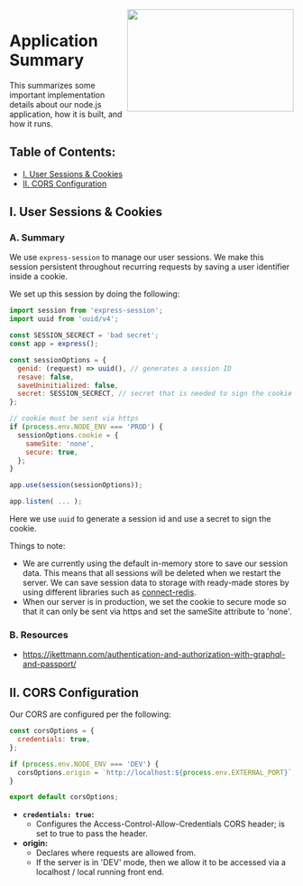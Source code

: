 <img align="right" width="295" height="180.5" src="https://github.com/jimmy-e/mybord-server/blob/master/etc/assets/nodeLogo.svg">

# Application Summary

This summarizes some important implementation details about our node.js application, how it is
built, and how it runs.

## Table of Contents:

* [I. User Sessions & Cookies](#i-user-sessions--cookies)
* [II. CORS Configuration](#ii-cors-configuration)

## I. User Sessions & Cookies

### A. Summary

We use `express-session` to manage our user sessions. We make this session persistent throughout
recurring requests by saving a user identifier inside a cookie.

We set up this session by doing the following:

```js
import session from 'express-session';
import uuid from 'uuid/v4';

const SESSION_SECRECT = 'bad secret';
const app = express();

const sessionOptions = {
  genid: (request) => uuid(), // generates a session ID
  resave: false,
  saveUninitialized: false,
  secret: SESSION_SECRECT, // secret that is needed to sign the cookie
};

// cookie must be sent via https
if (process.env.NODE_ENV === 'PROD') {
  sessionOptions.cookie = {
    sameSite: 'none',
    secure: true,
  };
}

app.use(session(sessionOptions));

app.listen( ... );
```

Here we use `uuid` to generate a session id and use a secret to sign the cookie.

Things to note:

* We are currently using the default in-memory store to save our session data. This means that
all sessions will be deleted when we restart the server. We can save session data to storage
with ready-made stores by using different libraries such as [connect-redis](https://github.com/tj/connect-redis).
* When our server is in production, we set the cookie to secure mode so that it can only be
sent via https and set the sameSite attribute to 'none'.

### B. Resources

* https://jkettmann.com/authentication-and-authorization-with-graphql-and-passport/

## II. CORS Configuration

Our CORS are configured per the following:

```js
const corsOptions = {
  credentials: true,
};

if (process.env.NODE_ENV === 'DEV') {
  corsOptions.origin = `http://localhost:${process.env.EXTERNAL_PORT}`;
}

export default corsOptions;
```

* **`credentials: true`:**
  * Configures the Access-Control-Allow-Credentials CORS header; is set to true to pass the header.
* **origin:**  
  * Declares where requests are allowed from.
  * If the server is in 'DEV' mode, then we allow it to be accessed via a localhost / local
   running front end.
